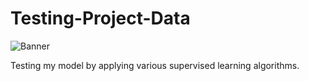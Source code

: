 # Testing-Project-Data

![Banner](https://github.com/PraffullaDubey/Testing-Project-Data/blob/main/Banner2.png?raw=true?style=centerme)

Testing my model by applying various supervised learning algorithms. 
